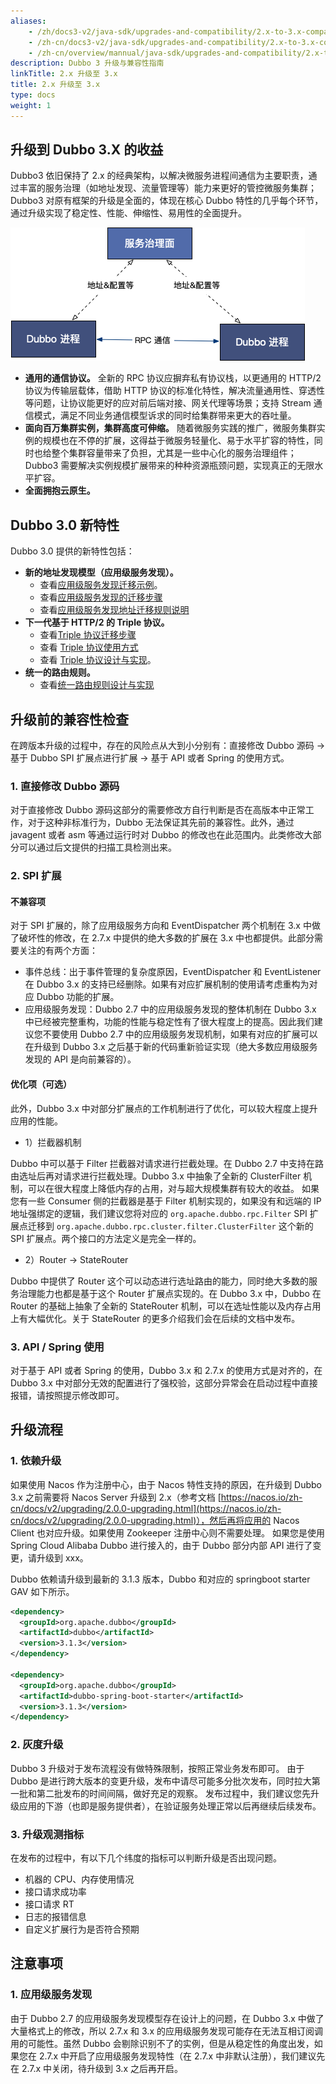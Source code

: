 ```yaml
---
aliases:
    - /zh/docs3-v2/java-sdk/upgrades-and-compatibility/2.x-to-3.x-compatibility-guide/
    - /zh-cn/docs3-v2/java-sdk/upgrades-and-compatibility/2.x-to-3.x-compatibility-guide/
    - /zh-cn/overview/mannual/java-sdk/upgrades-and-compatibility/2.x-to-3.x-compatibility-guide/
description: Dubbo 3 升级与兼容性指南
linkTitle: 2.x 升级至 3.x
title: 2.x 升级至 3.x
type: docs
weight: 1
---
```


## 升级到 Dubbo 3.X 的收益
Dubbo3 依旧保持了 2.x 的经典架构，以解决微服务进程间通信为主要职责，通过丰富的服务治理（如地址发现、流量管理等）能力来更好的管控微服务集群；Dubbo3 对原有框架的升级是全面的，体现在核心 Dubbo 特性的几乎每个环节，通过升级实现了稳定性、性能、伸缩性、易用性的全面提升。

![architecture-1](/imgs/v3/concepts/architecture-1.png)

- **通用的通信协议。** 全新的 RPC 协议应摒弃私有协议栈，以更通用的 HTTP/2 协议为传输层载体，借助 HTTP 协议的标准化特性，解决流量通用性、穿透性等问题，让协议能更好的应对前后端对接、网关代理等场景；支持 Stream 通信模式，满足不同业务通信模型诉求的同时给集群带来更大的吞吐量。
- **面向百万集群实例，集群高度可伸缩。** 随着微服务实践的推广，微服务集群实例的规模也在不停的扩展，这得益于微服务轻量化、易于水平扩容的特性，同时也给整个集群容量带来了负担，尤其是一些中心化的服务治理组件；Dubbo3 需要解决实例规模扩展带来的种种资源瓶颈问题，实现真正的无限水平扩容。
- **全面拥抱云原生。**


## Dubbo 3.0 新特性
Dubbo 3.0 提供的新特性包括：

* **新的地址发现模型（应用级服务发现）。**
  * 查看[应用级服务发现迁移示例](/zh-cn/overview/mannual/java-sdk/upgrades-and-compatibility/service-discovery/service-discovery-samples/)。
  * 查看[应用级服务发现的迁移步骤](/zh-cn/overview/mannual/java-sdk/upgrades-and-compatibility/service-discovery/migration-service-discovery/)
  * 查看[应用级服务发现地址迁移规则说明](/zh-cn/overview/mannual/java-sdk/upgrades-and-compatibility/service-discovery/service-discovery-rule/)
* **下一代基于 HTTP/2 的 Triple 协议。**
  * 查看[Triple 协议迁移步骤](/zh-cn/overview/mannual/java-sdk/upgrades-and-compatibility/migration-triple/)
  * 查看 [Triple 协议使用方式](/zh-cn/overview/mannual/java-sdk/reference-manual/protocol/triple/guide/)
  * 查看 [Triple 协议设计与实现](/zh-cn/overview/mannual/java-sdk/reference-manual/protocol/triple/overview/)。
* **统一的路由规则。**
  * 查看[统一路由规则设计与实现](/zh-cn/overview/tasks/traffic-management/)


## 升级前的兼容性检查
在跨版本升级的过程中，存在的风险点从大到小分别有：直接修改 Dubbo 源码 -> 基于 Dubbo SPI 扩展点进行扩展 -> 基于 API 或者 Spring 的使用方式。

### 1. 直接修改 Dubbo 源码
对于直接修改 Dubbo 源码这部分的需要修改方自行判断是否在高版本中正常工作，对于这种非标准行为，Dubbo 无法保证其先前的兼容性。此外，通过 javagent 或者 asm 等通过运行时对 Dubbo 的修改也在此范围内。此类修改大部分可以通过后文提供的扫描工具检测出来。

### 2. SPI 扩展
#### 不兼容项
对于 SPI 扩展的，除了应用级服务方向和 EventDispatcher 两个机制在 3.x 中做了破坏性的修改，在 2.7.x 中提供的绝大多数的扩展在 3.x 中也都提供。此部分需要关注的有两个方面：

- 事件总线：出于事件管理的复杂度原因，EventDispatcher 和 EventListener 在 Dubbo 3.x 的支持已经删除。如果有对应扩展机制的使用请考虑重构为对应 Dubbo 功能的扩展。
- 应用级服务发现：Dubbo 2.7 中的应用级服务发现的整体机制在 Dubbo 3.x 中已经被完整重构，功能的性能与稳定性有了很大程度上的提高。因此我们建议您不要使用 Dubbo 2.7 中的应用级服务发现机制，如果有对应的扩展可以在升级到 Dubbo 3.x 之后基于新的代码重新验证实现（绝大多数应用级服务发现的 API 是向前兼容的）。

#### 优化项（可选）
此外，Dubbo 3.x 中对部分扩展点的工作机制进行了优化，可以较大程度上提升应用的性能。

- 1）拦截器机制

Dubbo 中可以基于 Filter 拦截器对请求进行拦截处理。在 Dubbo 2.7 中支持在路由选址后再对请求进行拦截处理。Dubbo 3.x 中抽象了全新的 ClusterFilter 机制，可以在很大程度上降低内存的占用，对与超大规模集群有较大的收益。
如果您有一些 Consumer 侧的拦截器是基于 Filter 机制实现的，如果没有和远端的 IP 地址强绑定的逻辑，我们建议您将对应的 `org.apache.dubbo.rpc.Filter` SPI 扩展点迁移到 `org.apache.dubbo.rpc.cluster.filter.ClusterFilter` 这个新的 SPI 扩展点。两个接口的方法定义是完全一样的。

- 2）Router -> StateRouter

Dubbo 中提供了 Router 这个可以动态进行选址路由的能力，同时绝大多数的服务治理能力也都是基于这个 Router 扩展点实现的。在 Dubbo 3.x 中，Dubbo 在 Router 的基础上抽象了全新的 StateRouter 机制，可以在选址性能以及内存占用上有大幅优化。关于 StateRouter 的更多介绍我们会在后续的文档中发布。

### 3. API / Spring 使用
对于基于 API 或者 Spring 的使用，Dubbo 3.x 和 2.7.x 的使用方式是对齐的，在 Dubbo 3.x 中对部分无效的配置进行了强校验，这部分异常会在启动过程中直接报错，请按照提示修改即可。

## 升级流程
### 1. 依赖升级
如果使用 Nacos 作为注册中心，由于 Nacos 特性支持的原因，在升级到 Dubbo 3.x 之前需要将 Nacos Server 升级到 2.x（参考文档 [https://nacos.io/zh-cn/docs/v2/upgrading/2.0.0-upgrading.html](https://nacos.io/zh-cn/docs/v2/upgrading/2.0.0-upgrading.html)），然后再将应用的 Nacos Client 也对应升级。如果使用 Zookeeper 注册中心则不需要处理。
如果您是使用 Spring Cloud Alibaba Dubbo 进行接入的，由于 Dubbo 部分内部 API 进行了变更，请升级到 xxx。

Dubbo 依赖请升级到最新的 3.1.3 版本，Dubbo 和对应的 springboot starter GAV 如下所示。
```xml
<dependency>
  <groupId>org.apache.dubbo</groupId>
  <artifactId>dubbo</artifactId>
  <version>3.1.3</version>
</dependency>

<dependency>
  <groupId>org.apache.dubbo</groupId>
  <artifactId>dubbo-spring-boot-starter</artifactId>
  <version>3.1.3</version>
</dependency>
```
### 2. 灰度升级
Dubbo 3 升级对于发布流程没有做特殊限制，按照正常业务发布即可。
由于 Dubbo 是进行跨大版本的变更升级，发布中请尽可能多分批次发布，同时拉大第一批和第二批发布的时间间隔，做好充足的观察。
发布过程中，我们建议您先升级应用的下游（也即是服务提供者），在验证服务处理正常以后再继续后续发布。

### 3. 升级观测指标
在发布的过程中，有以下几个纬度的指标可以判断升级是否出现问题。

- 机器的 CPU、内存使用情况
- 接口请求成功率
- 接口请求 RT
- 日志的报错信息
- 自定义扩展行为是否符合预期

## 注意事项
### 1. 应用级服务发现
由于 Dubbo 2.7 的应用级服务发现模型存在设计上的问题，在 Dubbo 3.x 中做了大量格式上的修改，所以 2.7.x 和 3.x 的应用级服务发现可能存在无法互相订阅调用的可能性。虽然 Dubbo 会剔除识别不了的实例，但是从稳定性的角度出发，如果您在 2.7.x 中开启了应用级服务发现特性（在 2.7.x 中非默认注册），我们建议先在 2.7.x 中关闭，待升级到 3.x 之后再开启。
